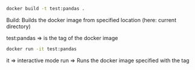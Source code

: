 
```sh
docker build -t test:pandas .
```

Build: Builds the docker image from specified location (here: current directory)

test:pandas => is the tag of the docker image 

```sh 
docker run -it test:pandas
```

it => interactive mode
run => Runs the docker image specified with the tag


